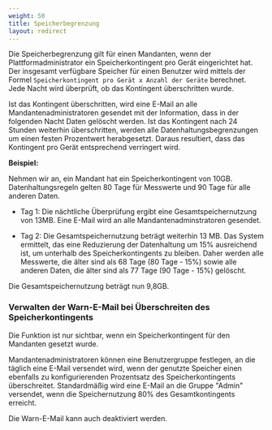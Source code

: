 ```yaml
---
weight: 50
title: Speicherbegrenzung
layout: redirect
---
```


<a name="storageQuota"></a>

Die Speicherbegrenzung gilt für einen Mandanten, wenn der Plattformadministrator ein Speicherkontingent pro Gerät eingerichtet hat. Der insgesamt verfügbare Speicher für einen Benutzer wird mittels der Formel `Speicherkontingent pro Gerät x Anzahl der Geräte` berechnet. Jede Nacht wird überprüft, ob das Kontingent überschritten wurde.

Ist das Kontingent überschritten, wird eine E-Mail an alle Mandantenadministratoren gesendet mit der Information, dass in der folgenden Nacht Daten gelöscht werden. Ist das Kontingent nach 24 Stunden weiterhin überschritten, werden alle Datenhaltungsbegrenzungen um einen festen Prozentwert herabgesetzt. Daraus resultiert, dass das Kontingent pro Gerät entsprechend verringert wird.

**Beispiel:**

Nehmen wir an, ein Mandant hat ein Speicherkontingent von 10GB. Datenhaltungsregeln gelten 80 Tage für Messwerte und 90 Tage für alle anderen Daten.

*   Tag 1: Die nächtliche Überprüfung ergibt eine Gesamtspeichernutzung von 13MB. Eine E-Mail wird an alle Mandantenadminstratoren gesendet.

*   Tag 2: Die Gesamtspeichernutzung beträgt weiterhin 13 MB. Das System ermittelt, das eine Reduzierung der Datenhaltung um 15% ausreichend ist, um unterhalb des Speicherkontingents zu bleiben. Daher werden alle Messwerte, die älter sind als 68 Tage (80 Tage - 15%) sowie alle anderen Daten, die älter sind als 77 Tage (90 Tage - 15%) gelöscht.

Die Gesamtspeichernutzung beträgt nun 9,8GB.

### <a name="warningEmail"></a>Verwalten der Warn-E-Mail bei Überschreiten des Speicherkontingents

Die Funktion ist nur sichtbar, wenn ein Speicherkontingent für den Mandanten gesetzt wurde.

Mandantenadministratoren können eine Benutzergruppe festlegen, an die täglich eine E-Mail versendet wird, wenn der genutzte Speicher einen ebenfalls zu konfigurierenden Prozentsatz des Speicherkontingents überschreitet. Standardmäßig wird eine E-Mail an die Gruppe "Admin" versendet, wenn die Speichernutzung 80% des Gesamtkontingents erreicht.

Die Warn-E-Mail kann auch deaktiviert werden.